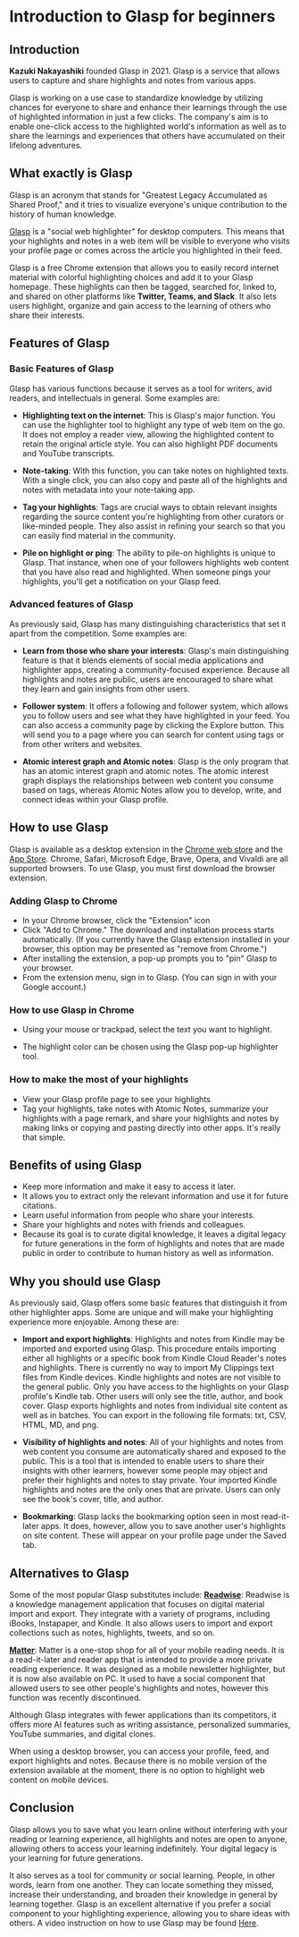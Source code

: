 # Introduction to Glasp for beginners 

## Introduction


**Kazuki Nakayashiki** founded Glasp in 2021. Glasp is a service that allows users to capture and share highlights and notes from various apps.

Glasp is working on a use case to standardize knowledge by utilizing chances for everyone to share and enhance their learnings through the use of highlighted information in just a few clicks. The company's aim is to enable one-click access to the highlighted world's information as well as to share the learnings and experiences that others have accumulated on their lifelong adventures.




## What exactly is Glasp

Glasp is an acronym that stands for "Greatest Legacy Accumulated as Shared Proof," and it tries to visualize everyone's unique contribution to the history of human knowledge.

[Glasp](https://glasp.co/) is a "social web highlighter" for desktop computers. This means that your highlights and notes in a web item will be visible to everyone who visits your profile page or comes across the article you highlighted in their feed.

Glasp is a free Chrome extension that allows you to easily record internet material with colorful highlighting choices and add it to your Glasp homepage. These highlights can then be tagged, searched for, linked to, and shared on other platforms like **Twitter, Teams, and Slack**. It also lets users highlight, organize and gain access to the learning of others who share their interests.


## Features of Glasp

### Basic Features of Glasp

Glasp has various functions because it serves as a tool for writers, avid readers, and intellectuals in general. Some examples are:
- **Highlighting text on the internet**: This is Glasp's major function. You can use the highlighter tool to highlight any type of web item on the go. It does not employ a reader view, allowing the highlighted content to retain the original article style. You can also highlight PDF documents and YouTube transcripts. 

- **Note-taking**: With this function, you can take notes on highlighted texts. With a single click, you can also copy and paste all of the highlights and notes with metadata into your note-taking app.

- **Tag your highlights**: Tags are crucial ways to obtain relevant insights regarding the source content you're highlighting from other curators or like-minded people. They also assist in refining your search so that you can easily find material in the community.

- **Pile on highlight or ping**: The ability to pile-on highlights is unique to Glasp. That instance, when one of your followers highlights web content that you have also read and highlighted. When someone pings your highlights, you'll get a notification on your Glasp feed.


### Advanced features of Glasp

As previously said, Glasp has many distinguishing characteristics that set it apart from the competition. Some examples are:

- **Learn from those who share your interests**: Glasp's main distinguishing feature is that it blends elements of social media applications and highlighter apps, creating a community-focused experience. Because all highlights and notes are public, users are encouraged to share what they learn and gain insights from other users.

- **Follower system**: It offers a following and follower system, which allows you to follow users and see what they have highlighted in your feed. You can also access a community page by clicking the Explore button. This will send you to a page where you can search for content using tags or from other writers and websites.

- **Atomic interest graph and Atomic notes**:  Glasp is the only program that has an atomic interest graph and atomic notes. The atomic interest graph displays the relationships between web content you consume based on tags, whereas Atomic Notes allow you to develop, write, and connect ideas within your Glasp profile.


## How to use Glasp
Glasp is available as a desktop extension in the [Chrome web store](https://chrome.google.com/webstore/detail/glasp-social-web-highligh/blillmbchncajnhkjfdnincfndboieik?hl=en-US) and the [App Store](https://apps.apple.com/us/app/glasp-social-web-highlighter/id1605690124?mt=12). Chrome, Safari, Microsoft Edge, Brave, Opera, and Vivaldi are all supported browsers.
To use Glasp, you must first download the browser  extension.


### Adding Glasp to Chrome

- In your Chrome browser, click the "Extension" icon
- Click "Add to Chrome." The download and installation process starts automatically. (If you currently have the Glasp extension installed in your browser, this option may be presented as "remove from Chrome.")
- After installing the extension, a pop-up prompts you to "pin" Glasp to your browser.
- From the extension menu, sign in to Glasp. (You can sign in with your Google account.)

### How to use Glasp in Chrome

- Using your mouse or trackpad, select the text you want to highlight.

- The highlight color can be chosen using the Glasp pop-up highlighter tool.


### How to make the most of your highlights

- View your Glasp profile page to see your highlights
- Tag your highlights, take notes with Atomic Notes, summarize your highlights with a page remark, and share your highlights and notes by making links or copying and pasting directly into other apps. It's really that simple.


## Benefits of using Glasp

- Keep more information and make it easy to access it later.
- It allows you to extract only the relevant information and use it for future citations. 
- Learn useful information from people who share your interests.
- Share your highlights and notes with friends and colleagues. 
- Because its goal is to curate digital knowledge, it leaves a digital legacy for future generations in the form of highlights and notes that are made public in order to contribute to human history as well as information.


## Why you should use Glasp
As previously said, Glasp offers some basic features that distinguish it from other highlighter apps. Some are unique and will make your highlighting experience more enjoyable. Among these are:

- **Import and export highlights**: Highlights and notes from Kindle may be imported and exported using Glasp. This procedure entails importing either all highlights or a specific book from Kindle Cloud Reader's notes and highlights. There is currently no way to import My Clippings text files from Kindle devices. Kindle highlights and notes are not visible to the general public. Only you have access to the highlights on your Glasp profile's Kindle tab. Other users will only see the title, author, and book cover. Glasp exports highlights and notes from individual site content as well as in batches. You can export in the following file formats: txt, CSV, HTML, MD, and png.

- **Visibility of highlights and notes**: All of your highlights and notes from web content you consume are automatically shared and exposed to the public. This is a tool that is intended to enable users to share their insights with other learners, however some people may object and prefer their highlights and notes to stay private. Your imported Kindle highlights and notes are the only ones that are private. Users can only see the book's cover, title, and author.

- **Bookmarking**: Glasp lacks the bookmarking option seen in most read-it-later apps. It does, however, allow you to save another user's highlights on site content. These will appear on your profile page under the Saved tab.


## Alternatives to Glasp

Some of the most popular Glasp substitutes include:
[**Readwise**](https://readwise.io/): Readwise is a knowledge management application that focuses on digital material import and export. They integrate with a variety of programs, including iBooks, Instapaper, and Kindle. It also allows users to import and export collections such as notes, highlights, tweets, and so on.


[**Matter**](https://hq.getmatter.com/): Matter is a one-stop shop for all of your mobile reading needs. It is a read-it-later and reader app that is intended to provide a more private reading experience. It was designed as a mobile newsletter highlighter, but it is now also available on PC. It used to have a social component that allowed users to see other people's highlights and notes, however this function was recently discontinued.

Although Glasp integrates with fewer applications than its competitors, it offers more AI features such as writing assistance, personalized summaries, YouTube summaries, and digital clones.

When using a desktop browser, you can access your profile, feed, and export highlights and notes. Because there is no mobile version of the extension available at the moment, there is no option to highlight web content on mobile devices.



## Conclusion
Glasp allows you to save what you learn online without interfering with your reading or learning experience, all highlights and notes are open to anyone, allowing others to access your learning indefinitely. Your digital legacy is your learning for future generations.

It also serves as a tool for community or social learning. People, in other words, learn from one another. They can locate something they missed, increase their understanding, and broaden their knowledge in general by learning together.
Glasp is an excellent alternative if you prefer a social component to your highlighting experience, allowing you to share ideas with others. A video instruction on how to use Glasp may be found
 [Here](https://youtu.be/pNxsdLif2cs).





